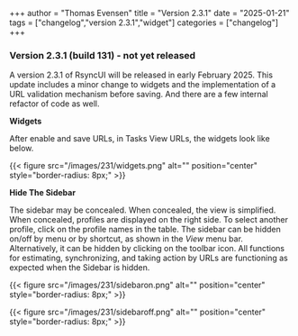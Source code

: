 +++
author = "Thomas Evensen"
title = "Version 2.3.1"
date = "2025-01-21"
tags = ["changelog","version 2.3.1","widget"]
categories = ["changelog"]
+++

### Version 2.3.1 (build 131) - not yet released

A version 2.3.1 of RsyncUI will be released in early February 2025. This update includes a minor change to widgets and the implementation of a URL validation mechanism before saving.  And there are a few internal refactor of code as well.

**Widgets** 

After enable and save URLs, in Tasks View URLs, the widgets look like below.

{{< figure src="/images/231/widgets.png" alt="" position="center" style="border-radius: 8px;" >}}

**Hide The Sidebar**

The sidebar may be concealed. When concealed, the view is simplified. When concealed, profiles are displayed on the right side. To select another profile, click on the profile names in the table. The sidebar can be hidden on/off by menu or by shortcut, as shown in the *View* menu bar. Alternatively, it can be hidden by clicking on the toolbar icon. All functions for estimating, synchronizing, and taking action by URLs are functioning as expected when the Sidebar is hidden.

{{< figure src="/images/231/sidebaron.png" alt="" position="center" style="border-radius: 8px;" >}}

{{< figure src="/images/231/sidebaroff.png" alt="" position="center" style="border-radius: 8px;" >}}
